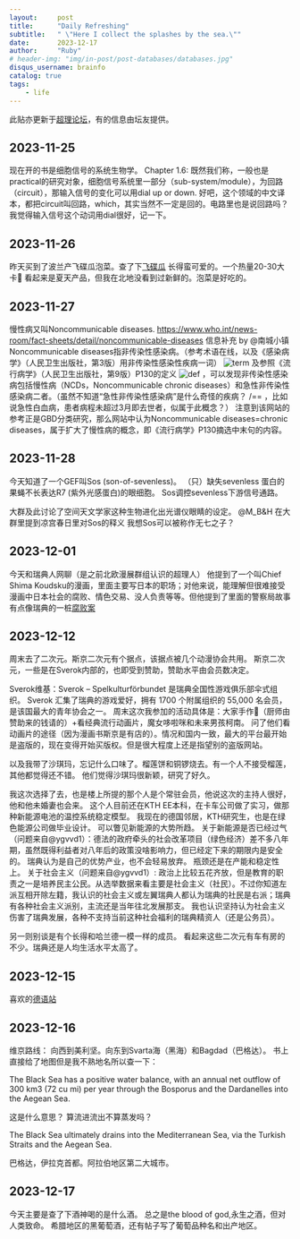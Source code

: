 ```yaml
---
layout:     post
title:      "Daily Refreshing"
subtitle:   " \"Here I collect the splashes by the sea.\""
date:       2023-12-17
author:     "Ruby"
# header-img: "img/in-post/post-databases/databases.jpg"
disqus_username: brainfo
catalog: true
tags:
    - life
---
```

此贴亦更新于[超理论坛](https://chaoli.club/index.php/9506/)，有的信息由坛友提供。

## 2023-11-25

现在开的书是细胞信号的系统生物学。
Chapter 1.6: 既然我们称，一般也是practical的研究对象，细胞信号系统里一部分（sub-system/module），为回路（circuit），那输入信号的变化可以用dial up or down.
好吧，这个领域的中文译本，都把circuit叫回路，which，其实当然不一定是回的。电路里也是说回路吗？
我觉得输入信号这个动词用dial很好，记一下。

## 2023-11-26

昨天买到了波兰产飞碟瓜泡菜。查了下[飞碟瓜](https://en.wikipedia.org/wiki/Pattypan_squash)
长得蛮可爱的。一个热量20-30大卡🤔️
看起来是夏天产品，但我在北地没看到过新鲜的。泡菜是好吃的。

## 2023-11-27

慢性病又叫Noncommunicable diseases.
<https://www.who.int/news-room/fact-sheets/detail/noncommunicable-diseases>
信息补充 by @南城小镇
Noncommunicable diseases指非传染性感染病。（参考术语在线，以及《感染病学》（人民卫生出版社，第3版）用非传染性感染性疾病一词）
![term](https://chaoli.club/index.php/attachment/65647e038021e_44.bmp)
及参照《流行病学》（人民卫生出版社，第9版）P130的定义
![def](https://chaoli.club/index.php/attachment/65647be6bbb07_33.bmp)
，可以发现非传染性感染病包括慢性病（NCDs，Noncommunicable chronic diseases）和急性非传染性感染病二者。（虽然不知道“急性非传染性感染病”是什么奇怪的疾病？ /== ，比如说急性白血病，患者病程未超过3月即去世者，似属于此概念？）
注意到该网站的参考正是GBD分类研究，那么网站中认为Noncommunicable diseases=chronic diseases，属于扩大了慢性病的概念，即《流行病学》P130摘选中末句的内容。

## 2023-11-28

今天知道了一个GEF叫Sos (son-of-sevenless)。
（只）缺失sevenless 蛋白的果蝇不长表达R7 (紫外光感蛋白)的眼细胞。
Sos调控sevenless下游信号通路。

大群及此讨论了空间天文学家这种生物进化出光谱仪眼睛的设定。
@M_B&H 在大群里提到凉宫春日里对Sos的释义
我想Sos可以被称作无七之子？

## 2023-12-01

今天和瑞典人网聊（是之前北欧漫展群组认识的超理人）
他提到了一个叫Chief Shima Koudsku的漫画，里面主要写日本的职场；对他来说，能理解但很难接受漫画中日本社会的腐败、情色交易、没人负责等等。但他提到了里面的警察局故事有点像瑞典的一桩[腐败案](https://sv.wikipedia.org/wiki/Linda_Staaf)

## 2023-12-12

周末去了二次元。斯京二次元有个据点，该据点被几个动漫协会共用。
斯京二次元，一些是在Sverok内部的，也即受到赞助，赞助水平由会员数决定。

Sverok维基：Sverok – Spelkulturförbundet 是瑞典全国性游戏俱乐部伞式组织。 Sverok 汇集了瑞典的游戏爱好，拥有 1700 个附属组织的 55,000 名会员，是该国最大的青年协会之一。
周末这次我参加的活动具体是：大家手作🍙（厨师由赞助来的钱请的）+看经典流行动画片，魔女哆啦咪和未来男孩柯南。
问了他们看动画片的途径（因为漫画书斯京是有店的）。情况和国内一致，最大的平台最开始是盗版的，现在变得开始买版权。但是很大程度上还是指望别的盗版网站。

以及我带了沙琪玛，忘记什么口味了。榴莲饼和铜锣烧去。有一个人不接受榴莲，其他都觉得还不错。
他们觉得沙琪玛很新颖，研究了好久。

我这次选择了去，也是楼上所提的那个人是个常驻会员，他说这次的主持人很好，他和他未婚妻也会来。
这个人目前还在KTH EE本科，在卡车公司做了实习，做那种新能源电池的温控系统稳定模型。
我现在的德国邻居，KTH研究生，也是在绿色能源公司做毕业设计。
可以瞥见新能源的大势所趋。
关于新能源是否已经过气（问题来自@ygvvd1）：德法的政府牵头的社会改革项目（绿色经济）差不多八年期，虽然既得利益者对八年后的政策没啥影响力，但已经定下来的期限内是安全的。
瑞典认为是自己的优势产业，也不会轻易放弃。
瓶颈还是在产能和稳定性上。
关于社会主义（问题来自@ygvvd1）: 政治上比较五花齐放，但是教育的职责之一是培养民主公民。从选举数据来看主要是社会主义（社民）。不过你知道左派互相开除左籍，我认识的社会主义或左翼瑞典人都认为瑞典的社民是右派；瑞典有各种社会主义派别，主流还是当年往北发展那支。
我也认识坚持认为社会主义伤害了瑞典发展，各种不支持当前这种社会福利的瑞典精资人（还是公务员）。

另一则别谈是有个长得和哈兰德一模一样的成员。
看起来这些二次元有车有房的不少。瑞典还是人均生活水平太高了。

## 2023-12-15

喜欢的[德语站](https://yourdailygerman.com/)

## 2023-12-16

维京路线：
向西到美利坚。向东到Svarta海（黑海）和Bagdad（巴格达）。
书上直接给了地图但是我不熟地名所以查一下：

The Black Sea has a positive water balance, with an annual net outflow of 300 km3 (72 cu mi) per year through the Bosporus and the Dardanelles into the Aegean Sea.

这是什么意思？ 算流进流出不算蒸发吗？

The Black Sea ultimately drains into the Mediterranean Sea, via the Turkish Straits and the Aegean Sea.

巴格达，伊拉克首都。阿拉伯地区第二大城市。

## 2023-12-17

今天主要是查了下酒神喝的是什么酒。
总之是the blood of god,永生之酒，但对人类致命。
希腊地区的黑葡萄酒，还有帖子写了葡萄品种名和出产地区。
